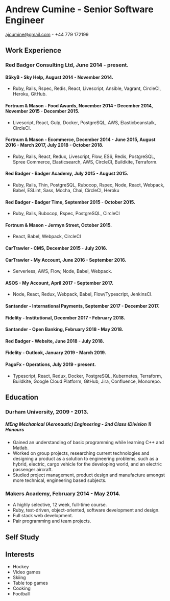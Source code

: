 # Andrew Cumine - Senior Software Engineer

ajcumine@gmail.com - +44 779 172199

## Work Experience

### Red Badger Consulting Ltd, June 2014 - present.

#### BSkyB - Sky Help, August 2014 - November 2014.

- Ruby, Rails, Rspec, Redis, React, Livescript, Ansible, Vagrant, CircleCI, Heroku, GitHub.

#### Fortnum & Mason - Food Awards, November 2014 - December 2014, November 2015 - December 2015.

- Livescript, React, Gulp, Docker, PostgreSQL, AWS, Elasticbeanstalk, CircleCI.

#### Fortnum & Mason - Ecommerce, December 2014 - June 2015, August 2016 - March 2017, July 2018 - October 2018.

- Ruby, Rails, React, Redux, Livescript, Flow, ES6, Redis, PostgreSQL, Spree Commerce, Elasticsearch, AWS, CircleCI, Buildkite, Terraform.

#### Red Badger - Badger Academy, July 2015 - August 2015.

- Ruby, Rails, Thin, PostgreSQL, Rubocop, Rspec, Node, React, Webpack, Babel, ESLint, Sass, Mocha, Chai, CircleCI, Heroku

#### Red Badger - Badger Time, September 2015 - October 2015.

- Ruby, Rails, Rubocop, Rspec, PostgreSQL, CircleCI

#### Fortnum & Mason - Jermyn Street, October 2015.

- React, Babel, Webpack, CircleCI

#### CarTrawler - CMS, December 2015 - July 2016.

#### CarTrawler - My Account, June 2016 - September 2016.

- Serverless, AWS, Flow, Node, Babel, Webpack.

#### ASOS - My Account, April 2017 - September 2017.

- Node, React, Redux, Webpack, Babel, Flow/Typescript, JenkinsCI.

#### Santander - International Payments, September 2017 - December 2017.

#### Fidelity - Institutional, December 2017 - February 2018.

#### Santander - Open Banking, February 2018 - May 2018.

#### Red Badger - Website, June 2018 - July 2018.

#### Fidelity - Outlook, January 2019 - March 2019.

#### PagoFx - Operations, July 2019 - present.

- Typescript, React, Redux, Docker, PostgreSQL, Kubernetes, Terraform, Buildkite, Google Cloud Platform, GitHub, Jira, Confluence, Monorepo.

## Education

### Durham University, 2009 - 2013.

##### MEng Mechanical (Aeronautic) Engineering - 2nd Class (Division 1) Honours

- Gained an understanding of basic programming while learning C++ and Matlab.
- Worked on group projects, researching current technologies and designing a product as a solution to engineering problems, such as a hybrid, electric, cargo vehicle for the developing world, and an electric passenger aircraft.
- Studied project management, product design and manufacture amongst more technical, engineering based subjects.

### Makers Academy, February 2014 - May 2014.

- A highly selective, 12 week, full-time course.
- Ruby, test-driven, object-oriented, software development and design.
- Full stack web development.
- Pair programming and team projects.

## Self Study

## Interests

- Hockey
- Video games
- Skiing
- Table top games
- Cooking
- Football

